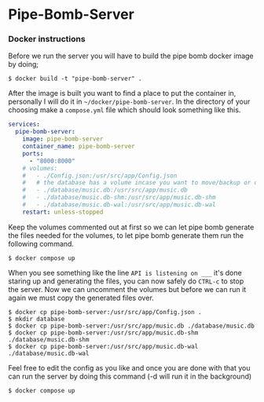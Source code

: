 # Pipe-Bomb-Server
### Docker instructions
Before we run the server you will have to build the pipe bomb docker image by doing;
```
$ docker build -t "pipe-bomb-server" .
```
After the image is built you want to find a place to put the container in, personally I will do it in `~/docker/pipe-bomb-server`. In the directory of your choosing make a `compose.yml` file which should look something like this.
```yaml
services:
  pipe-bomb-server:
    image: pipe-bomb-server
    container_name: pipe-bomb-server
    ports:
      - "8000:8000"
    # volumes:
    #   - ./Config.json:/usr/src/app/Config.json
    #   # the database has a volume incase you want to move/backup or do anything else with the files
    #   - ./database/music.db:/usr/src/app/music.db
    #   - ./database/music.db-shm:/usr/src/app/music.db-shm
    #   - ./database/music.db-wal:/usr/src/app/music.db-wal
    restart: unless-stopped
```
Keep the volumes commented out at first so we can let pipe bomb generate the files needed for the volumes, to let pipe bomb generate them run the following command.
```
$ docker compose up
```
When you see something like the line `API is listening on ___` it's done staring up and generating the files, you can now safely do `CTRL-c` to stop the server. Now we can uncomment the volumes but before we can run it again we must copy the generated files over.
```
$ docker cp pipe-bomb-server:/usr/src/app/Config.json .
$ mkdir database
$ docker cp pipe-bomb-server:/usr/src/app/music.db ./database/music.db
$ docker cp pipe-bomb-server:/usr/src/app/music.db-shm ./database/music.db-shm
$ docker cp pipe-bomb-server:/usr/src/app/music.db-wal ./database/music.db-wal
```
Feel free to edit the config as you like and once you are done with that you can run the server by doing this command (-d will run it in the background)
```
$ docker compose up
```
